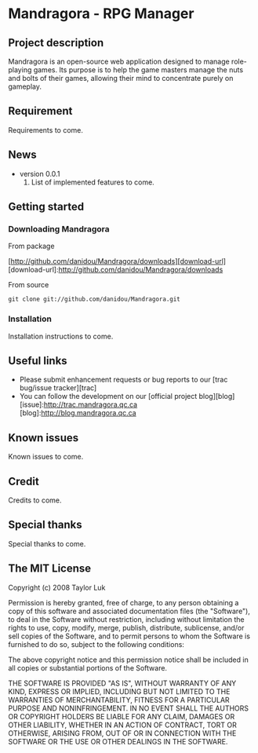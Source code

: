 Mandragora - RPG Manager
========================

Project description
------------------------
Mandragora is an open-source web application designed to manage role-playing games. 
Its purpose is to help the game masters manage the nuts and bolts of their games, 
allowing their mind to concentrate purely on gameplay.

Requirement
------------------------
Requirements to come.

News
------------------------
 - version 0.0.1 
   1. List of implemented features to come.

Getting started
------------------------
### Downloading Mandragora

From package

[http://github.com/danidou/Mandragora/downloads][download-url]
[download-url]:http://github.com/danidou/Mandragora/downloads

From source

`git clone git://github.com/danidou/Mandragora.git`

### Installation

Installation instructions to come.

Useful links
------------------------
 * Please submit enhancement requests or bug reports to our [trac bug/issue tracker][trac]
 * You can follow the development on our [official project blog][blog]
 [issue]:http://trac.mandragora.qc.ca
 [blog]:http://blog.mandragora.qc.ca


Known issues
------------------------
Known issues to come.

Credit
------------------------
Credits to come.

Special thanks
------------------------
Special thanks to come.

The MIT License
------------------------
Copyright (c) 2008 Taylor Luk 

Permission is hereby granted, free of charge, to any person obtaining a copy
of this software and associated documentation files (the "Software"), to deal
in the Software without restriction, including without limitation the rights
to use, copy, modify, merge, publish, distribute, sublicense, and/or sell
copies of the Software, and to permit persons to whom the Software is
furnished to do so, subject to the following conditions:

The above copyright notice and this permission notice shall be included in
all copies or substantial portions of the Software.

THE SOFTWARE IS PROVIDED "AS IS", WITHOUT WARRANTY OF ANY KIND, EXPRESS OR
IMPLIED, INCLUDING BUT NOT LIMITED TO THE WARRANTIES OF MERCHANTABILITY,
FITNESS FOR A PARTICULAR PURPOSE AND NONINFRINGEMENT. IN NO EVENT SHALL THE
AUTHORS OR COPYRIGHT HOLDERS BE LIABLE FOR ANY CLAIM, DAMAGES OR OTHER
LIABILITY, WHETHER IN AN ACTION OF CONTRACT, TORT OR OTHERWISE, ARISING FROM,
OUT OF OR IN CONNECTION WITH THE SOFTWARE OR THE USE OR OTHER DEALINGS IN
THE SOFTWARE.